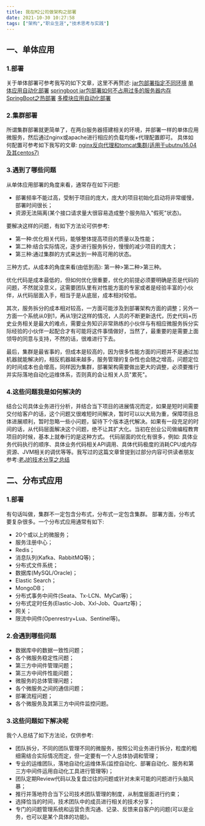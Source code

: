 ```yaml
---
title: 我在M2公司做架构之部署
date: 2021-10-30 10:27:58
tags: ["架构","职业生涯","技术思考与实践"]
---
```


## 一、单体应用
<!--more-->
### 1.部署
关于单体部署可参考我写的如下文章，这里不再赘述:
[jar包部署指定不同环境](https://www.cnblogs.com/youcong/p/13865994.html)
[单体应用自动化部署](https://www.cnblogs.com/youcong/p/10703408.html)
[springboot jar包部署如何不占用过多的服务器内存](https://www.cnblogs.com/youcong/p/13618465.html)
[SpringBoot之热部署](https://www.cnblogs.com/youcong/p/11523994.html)
[多模块应用自动化部署](https://youcongtech.com/2019/04/11/%E5%A4%9A%E6%A8%A1%E5%9D%97%E5%BA%94%E7%94%A8%E8%87%AA%E5%8A%A8%E5%8C%96%E9%83%A8%E7%BD%B2/)
### 2.集群部署
所谓集群部署就更简单了，在两台服务器搭建相关的环境，并部署一样的单体应用微服务，然后通过nginx或apache进行相应的负载均衡+代理配置即可。
具体如何配置可参考如下我写的文章:
[nginx反向代理和tomcat集群(适用于ubutnu16.04及其centos7)](https://www.cnblogs.com/youcong/p/9126199.html)


### 3.遇到了哪些问题
从单体应用部署的角度来看，通常存在如下问题:

- 部署频率不能过高，受制于项目的庞大，庞大的项目初始化启动将非常缓慢，部署时间很长；
- 资源无法隔离(某个接口请求量大很容易造成整个服务陷入"假死"状态)。

要解决这样的问题，有如下方法论可供参考:

- 第一种:优化相关代码，能够整体提高项目的质量以及性能；
- 第二种:结合实际情况，逐步进行服务拆分，慢慢的减少项目的庞大；
- 第三种:通过集群的方式来达到一种高可用的状态。

三种方式，从成本的角度来看(由低到高):
第一种>第二种>第三种。

优化代码是成本最低的，但如何优化很重要，优化的前提必须要明确是否是代码的问题，不然就没意义，这需要团队里有对性能方面的专家或者是经验丰富的小伙伴，从代码层面入手，相当于是从底层，成本相对较低。

其次，服务拆分的成本相对较高，一方面可能涉及到部署架构方面的调整；另外一方面一个系统从0到1，再从1到2这样的情况，人员的不断更新迭代，历史代码+历史业务相关是最大的难点，需要业务知识非常熟练的小伙伴与有相应微服务拆分实际经验的小伙伴一起配合才有可能将这件事情做好，当然了，最重要的是需要上面领导的同意与支持，不然的话，很难进行下去。

最后，集群是最省事的，但成本是较高的，因为很多性能方面的问题并不是通过加机器就能解决的，相反机器越来越多，服务管理的复杂性也会随之增高，问题定位的时间成本也会增高，同样因为集群，部署架构需要做出更大的调整，必须要推行并实际落地自动化运维体系，否则真的会让相关人员"累死"。

### 4.这些问题我是如何解决的
结合公司具体业务进行分析，并结合当下项目的进展情况而定，如果是短时间需要交付给客户的话，这个问题又很难短时间解决，暂时可以以大局为重，保障项目总体进展顺利，暂时忽略一些小问题，留待下个版本迭代解决。如果有一段充足的时间的话，从代码层面解决这个问题，绝不让其扩大化。当初在创业公司做编程教育项目的时候，基本上就奉行的是这种方式。
代码层面的优化有很多，例如:
具体业务代码执行的顺序、具体业务代码相关API调用、具体代码极度的消耗CPU或内存资源、JVM相关的调优等等。我写过的这篇文章曾提到过部分内容可供读者朋友参考:[老J的技术分享之总结](https://youcongtech.com/2021/04/22/%E8%80%81J%E7%9A%84%E6%8A%80%E6%9C%AF%E5%88%86%E4%BA%AB%E4%B9%8B%E6%80%BB%E7%BB%93/)


## 二、分布式应用

### 1.部署
有句话叫做，集群不一定包含分布式，分布式一定包含集群。
部署方面，分布式要复杂很多。一个分布式应用通常有如下:

- 20个或以上的微服务；
- 服务注册中心；
- Redis；
- 消息队列(Kafka、RabbitMQ等)；
- 分布式文件系统；
- 数据库(MySQL/Oracle)；
- Elastic Search；
- MongoDB；
- 分布式事务中间件(Seata、Tx-LCN、MyCat等)；
- 分布式定时任务(Elastic-Job、Xxl-Job、Quartz等)；
- 网关；
- 限流中间件(Openrestry+Lua、Sentinel等)。

### 2.会遇到哪些问题
- 数据库中的数据一致性问题；
- 各个微服务稳定性问题；
- 第三方中间件管理问题；
- 第三方中间件性能问题；
- 微服务的总体管理问题；
- 各个微服务之间的通信问题；
- 部署流程问题；
- 各个微服务及其第三方中间件监控问题。


### 3.这些问题如下解决呢
我个人总结了如下方法论，仅供参考:

- 团队拆分，不同的团队管理不同的微服务，按照公司业务进行拆分，粒度的粗细需结合实际情况而定，但一定要有一个人总体协调和管理；
- 专业的运维团队，落地自动化运维体系(监控自动化、部署自动化、服务和第三方中间件运用自动化工具进行管理等)；
- 团队定期Review代码以及复盘过往的问题或针对未来可能的问题进行头脑风暴；
- 推行并落地符合当下公司技术团队管理的制度，从制度层面进行约束；
- 选择恰当的时间，技术团队中的成员进行相关的技术分享；
- 专门的问题管理系统和运营负责沟通、记录、反馈来自客户的问题(可以是业务，也可以是某个具体的功能)。


